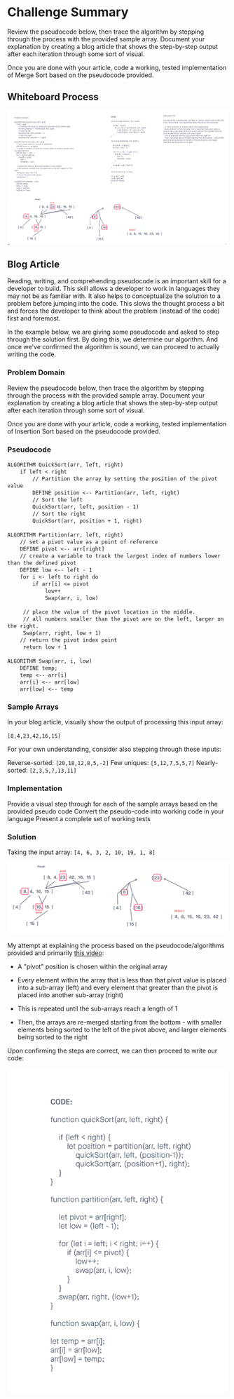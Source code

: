 # Challenge Summary

Review the pseudocode below, then trace the algorithm by stepping through the process with the provided sample array. Document your explanation by creating a blog article that shows the step-by-step output after each iteration through some sort of visual.

Once you are done with your article, code a working, tested implementation of Merge Sort based on the pseudocode provided.

## Whiteboard Process

![Whiteboard for Quick Sort Challenge](./cc28_whiteboard.png)

## Blog Article

Reading, writing, and comprehending pseudocode is an important skill for a developer to build. This skill allows a developer to work in languages they may not be as familiar with. It also helps to conceptualize the solution to a problem before jumping into the code. This slows the thought process a bit and forces the developer to think about the problem (instead of the code) first and foremost.

In the example below, we are giving some pseudocode and asked to step through the solution first. By doing this, we determine our algorithm. And once we've confirmed the algorithm is sound, we can proceed to actually writing the code.

### Problem Domain

Review the pseudocode below, then trace the algorithm by stepping through the process with the provided sample array. Document your explanation by creating a blog article that shows the step-by-step output after each iteration through some sort of visual.

Once you are done with your article, code a working, tested implementation of Insertion Sort based on the pseudocode provided.

### Pseudocode

```
ALGORITHM QuickSort(arr, left, right)
    if left < right
        // Partition the array by setting the position of the pivot value
        DEFINE position <-- Partition(arr, left, right)
        // Sort the left
        QuickSort(arr, left, position - 1)
        // Sort the right
        QuickSort(arr, position + 1, right)

ALGORITHM Partition(arr, left, right)
    // set a pivot value as a point of reference
    DEFINE pivot <-- arr[right]
    // create a variable to track the largest index of numbers lower than the defined pivot
    DEFINE low <-- left - 1
    for i <- left to right do
        if arr[i] <= pivot
            low++
            Swap(arr, i, low)

     // place the value of the pivot location in the middle.
     // all numbers smaller than the pivot are on the left, larger on the right.
     Swap(arr, right, low + 1)
    // return the pivot index point
     return low + 1

ALGORITHM Swap(arr, i, low)
    DEFINE temp;
    temp <-- arr[i]
    arr[i] <-- arr[low]
    arr[low] <-- temp
```

### Sample Arrays

In your blog article, visually show the output of processing this input array:

`[8,4,23,42,16,15]`

For your own understanding, consider also stepping through these inputs:

Reverse-sorted: `[20,18,12,8,5,-2]`
Few uniques: `[5,12,7,5,5,7]`
Nearly-sorted: `[2,3,5,7,13,11]`

### Implementation

Provide a visual step through for each of the sample arrays based on the provided pseudo code
Convert the pseudo-code into working code in your language
Present a complete set of working tests

### Solution

Taking the input array: `[4, 6, 3, 2, 10, 19, 1, 8]`

![Visual representation](./cc28_visual.png)

My attempt at explaining the process based on the pseudocode/algorithms provided and primarily [this video](https://www.youtube.com/watch?v=XE4VP_8Y0BU&t=0s):

- A "pivot" position is chosen within the original array

- Every element within the array that is less than that pivot value is placed into a sub-array (left) and every element that greater than the pivot is placed into another sub-array (right)

- This is repeated until the sub-arrays reach a length of 1

- Then, the arrays are re-merged starting from the bottom - with smaller elements being sorted to the left of the pivot above, and larger elements being sorted to the right

Upon confirming the steps are correct, we can then proceed to write our code:

![Code](./cc28_code.png)
